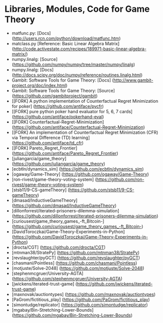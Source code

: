 Libraries, Modules, Code for Game Theory
========================================
* matfunc.py: [Docs] (http://users.rcn.com/python/download/matfunc.htm)
* matclass.py [Reference: Basic Linear Algebra Matrix] (http://code.activestate.com/recipes/189971-basic-linear-algebra-matrix/)
* numpy.linalg: [Source] (https://github.com/numpy/numpy/tree/master/numpy/linalg)
* numpy.linalg: [Docs] (http://docs.scipy.org/doc/numpy/reference/routines.linalg.html)
* Gambit: Software Tools for Game Theory: [Docs] (http://www.gambit-project.org/doc/index.html)
* Gambit: Software Tools for Game Theory: [Source] (https://github.com/gambitproject/gambit)
* [[FORK] A python implementation of Counterfactual Regret Minimization for poker] (https://github.com/antiface/pycfr)
* [[FORK] pure python poker hand evaluator for 5, 6, 7 cards] (https://github.com/antiface/pokerhand-eval)
* [[FORK] Counterfactual-Regret-Minimization] (https://github.com/antiface/Counterfactual-Regret-Minimization)
* [[FORK] An implementation of Counterfactual Regret Minimization (CFR) via Temporal Difference (TD) learning] (https://github.com/antiface/td_cfr)
* [[FORK] Pareto_Regret_Frontier] (https://github.com/antiface/Pareto_Regret_Frontier)
* [juliangarcia/game_theory] (https://github.com/juliangarcia/game_theory)
* [ecbtln/dynamics_sim] (https://github.com/ecbtln/dynamics_sim)
* [ogaway/Game-Theory] (https://github.com/ogaway/Game-Theory)
* [ron-rivest/game-theory-voting-system] (https://github.com/ron-rivest/game-theory-voting-system)
* [stsb11/9-CS-gameTheory] (https://github.com/stsb11/9-CS-gameTheory)
* [dmasad/InductiveGameTheory] (https://github.com/dmasad/InductiveGameTheory)
* [dillonforrest/iterated-prisoners-dilemma-simulation] (https://github.com/dillonforrest/iterated-prisoners-dilemma-simulation)
* [curiousest/game_theory_games_-ft_Bitcoin-] (https://github.com/curiousest/game_theory_games_-ft_Bitcoin-)
* [DavidToroczkai/Game-Theory-Experiments-in-Python] (https://github.com/DavidToroczkai/Game-Theory-Experiments-in-Python)
* [drocta/CGT] (https://github.com/drocta/CGT)
* [mtnman38/StratePy] (https://github.com/mtnman38/StratePy)
* [revslaughter/pyGCT] (https://github.com/revslaughter/pyGCT)
* [chasmani/Pointless] (https://github.com/chasmani/Pointless)
* [motjuste/Solve-2048] (https://github.com/motjuste/Solve-2048)
* [stephenmcgruer/University-AGTA] (https://github.com/stephenmcgruer/University-AGTA)
* [jwickens/iterated-trust-game] (https://github.com/jwickens/iterated-trust-game)
* [maxnovak/auctiontypes] (https://github.com/maxnovak/auctiontypes)
* [PaGrom/fictitious_play] (https://github.com/PaGrom/fictitious_play)
* [simontudge/replicator] (https://github.com/simontudge/replicator)
* [mgabay/Bin-Stretching-Lower-Bounds] (https://github.com/mgabay/Bin-Stretching-Lower-Bounds)
